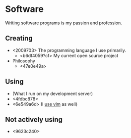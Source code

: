 # Software 

Writing software programs is my passion and profession.

## Creating

* <2009703> The programming language I use primarily. 
  * <b6df4059?cf> My current open source project
* Philosophy
  * <47e0e49a>

## Using

* <c7170724> (What I run on my development server)
* <4fdbc878>
* <6e549a6d> (I [use vim](https://github.com/srid/nix-config/tree/master/nix/nvim) as well)

## Not actively using

* <9623c240>
